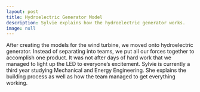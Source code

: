 ```yaml
---
layout: post
title: Hydroelectric Generator Model
description: Sylvie explains how the hydroelectric generator works.
image: null
---
```


After creating the models for the wind turbine, we moved onto hydroelectric generator. Instead of separating into teams, we put all our forces together to accomplish one product. It was not after days of hard work that we managed to light up the LED to everyone’s excitement. Sylvie is currently a third year studying Mechanical and Energy Engineering. She explains the building process as well as how the team managed to get everything working.